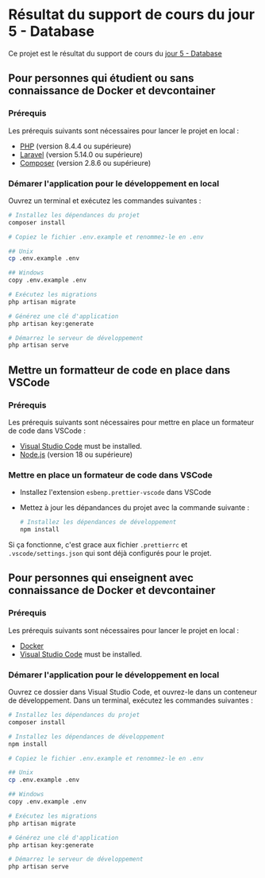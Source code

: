 # Résultat du support de cours du jour 5 - Database

Ce projet est le résultat du support de cours du
[jour 5 - Database](https://github.com/heig-vd-devprodmed-course/heig-vd-devprodmed-course/blob/main/05-database/02-support-de-cours/SUPPORT_DE_COURS.md)

## Pour personnes qui étudient ou sans connaissance de Docker et devcontainer

### Prérequis

Les prérequis suivants sont nécessaires pour lancer le projet en local :

- [PHP](https://www.php.net/downloads) (version 8.4.4 ou supérieure)
- [Laravel](https://laravel.com/docs/8.x/installation) (version 5.14.0 ou
  supérieure)
- [Composer](https://getcomposer.org/download/) (version 2.8.6 ou supérieure)

### Démarer l'application pour le développement en local

Ouvrez un terminal et exécutez les commandes suivantes :

```bash
# Installez les dépendances du projet
composer install

# Copiez le fichier .env.example et renommez-le en .env

## Unix
cp .env.example .env

## Windows
copy .env.example .env

# Exécutez les migrations
php artisan migrate

# Générez une clé d'application
php artisan key:generate

# Démarrez le serveur de développement
php artisan serve
```

## Mettre un formatteur de code en place dans VSCode

### Prérequis

Les prérequis suivants sont nécessaires pour mettre en place un formateur de
code dans VSCode :

- [Visual Studio Code](https://code.visualstudio.com/download) must be
  installed.
- [Node.js](https://nodejs.org/en/download/) (version 18 ou supérieure)

### Mettre en place un formateur de code dans VSCode

- Installez l'extension `esbenp.prettier-vscode` dans VSCode
- Mettez à jour les dépandances du projet avec la commande suivante :

  ```bash
  # Installez les dépendances de développement
  npm install
  ```

Si ça fonctionne, c'est grace aux fichier `.prettierrc` et
`.vscode/settings.json` qui sont déjà configurés pour le projet.

## Pour personnes qui enseignent avec connaissance de Docker et devcontainer

### Prérequis

Les prérequis suivants sont nécessaires pour lancer le projet en local :

- [Docker](https://docs.docker.com/get-docker/)
- [Visual Studio Code](https://code.visualstudio.com/download) must be
  installed.

### Démarer l'application pour le développement en local

Ouvrez ce dossier dans Visual Studio Code, et ouvrez-le dans un conteneur de
développement. Dans un terminal, exécutez les commandes suivantes :

```bash
# Installez les dépendances du projet
composer install

# Installez les dépendances de développement
npm install

# Copiez le fichier .env.example et renommez-le en .env

## Unix
cp .env.example .env

## Windows
copy .env.example .env

# Exécutez les migrations
php artisan migrate

# Générez une clé d'application
php artisan key:generate

# Démarrez le serveur de développement
php artisan serve
```

